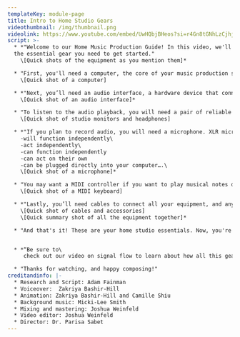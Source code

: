 ```yaml
---
templateKey: module-page
title: Intro to Home Studio Gears
videothumbnail: /img/thumbnail.png
videolink: https://www.youtube.com/embed/UwHQbjBHeos?si=r4Gn8tGNhLzCjhju
script: >-
  * *"Welcome to our Home Music Production Guide! In this video, we'll explore
  the essential gear you need to get started."
    \[Quick shots of the equipment as you mention them]*

  * "First, you'll need a computer, the core of your music production setup for recording, composing, arranging, and mixing music. Make sure it meets your DAW’s requirements."
    \[Quick shot of a computer]

  * *"Next, you’ll need an audio interface, a hardware device that connects microphones, instruments, and other audio equipment to your computer. Be sure to check its compatibility before you buy!"
    \[Quick shot of an audio interface]*

  * "To listen to the audio playback, you will need a pair of reliable studio monitors or headphones, or both. Invest in ones with accurate and flat frequency responses to ensure you can listen critically to your project playback."\
    \[Quick shot of studio monitors and headphones]

  * *"If you plan to record audio, you will need a microphone. XLR microphones will require a separate audio interface, while USB microphones   will act as their own. 
    -will function independently\
    -act independently\
    -can function independently 
    -can act on their own 
    -can be plugged directly into your computer….\
    \[Quick shot of a microphone]*

  * "You may want a MIDI controller if you want to play musical notes directly into your DAW. The most common controller is the keyboard. A 49-key MIDI keyboard is a good option for most basic tasks."
    \[Quick shot of a MIDI keyboard]

  * *"Lastly, you’ll need cables to connect all your equipment, and any other necessary accessories."
    \[Quick shot of cables and accessories]
    \[Quick summary shot of all the equipment together]*

  * "And that's it! These are your home studio essentials. Now, you're ready to create your music."


  * *“Be sure to\
     check out our video on signal flow to learn about how all this gear gets wired up!”*

  * "Thanks for watching, and happy composing!"
creditandinfo: |-
  * Research and Script: Adam Fainman
  * Voiceover:  Zakriya Bashir-Hill 
  * Animation: Zakriya Bashir-Hill and Camille Shiu
  * Background music: Micki-Lee Smith
  * Mixing and mastering: Joshua Weinfeld
  * Video editor: Joshua Weinfeld
  * Director: Dr. Parisa Sabet
---
```

